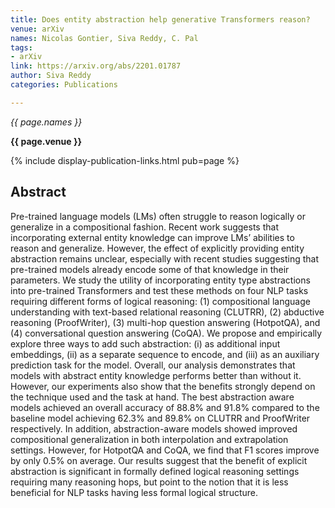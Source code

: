 ```yaml
---
title: Does entity abstraction help generative Transformers reason?
venue: arXiv
names: Nicolas Gontier, Siva Reddy, C. Pal
tags:
- arXiv
link: https://arxiv.org/abs/2201.01787
author: Siva Reddy
categories: Publications

---
```


*{{ page.names }}*

**{{ page.venue }}**

{% include display-publication-links.html pub=page %}

## Abstract

Pre-trained language models (LMs) often struggle to reason logically or generalize in a compositional fashion. Recent work suggests that incorporating external entity knowledge can improve LMs’ abilities to reason and generalize. However, the effect of explicitly providing entity abstraction remains unclear, especially with recent studies suggesting that pre-trained models already encode some of that knowledge in their parameters. We study the utility of incorporating entity type abstractions into pre-trained Transformers and test these methods on four NLP tasks requiring different forms of logical reasoning: (1) compositional language understanding with text-based relational reasoning (CLUTRR), (2) abductive reasoning (ProofWriter), (3) multi-hop question answering (HotpotQA), and (4) conversational question answering (CoQA). We propose and empirically explore three ways to add such abstraction: (i) as additional input embeddings, (ii) as a separate sequence to encode, and (iii) as an auxiliary prediction task for the model. Overall, our analysis demonstrates that models with abstract entity knowledge performs better than without it. However, our experiments also show that the benefits strongly depend on the technique used and the task at hand. The best abstraction aware models achieved an overall accuracy of 88.8% and 91.8% compared to the baseline model achieving 62.3% and 89.8% on CLUTRR and ProofWriter respectively. In addition, abstraction-aware models showed improved compositional generalization in both interpolation and extrapolation settings. However, for HotpotQA and CoQA, we find that F1 scores improve by only 0.5% on average. Our results suggest that the benefit of explicit abstraction is significant in formally defined logical reasoning settings requiring many reasoning hops, but point to the notion that it is less beneficial for NLP tasks having less formal logical structure.